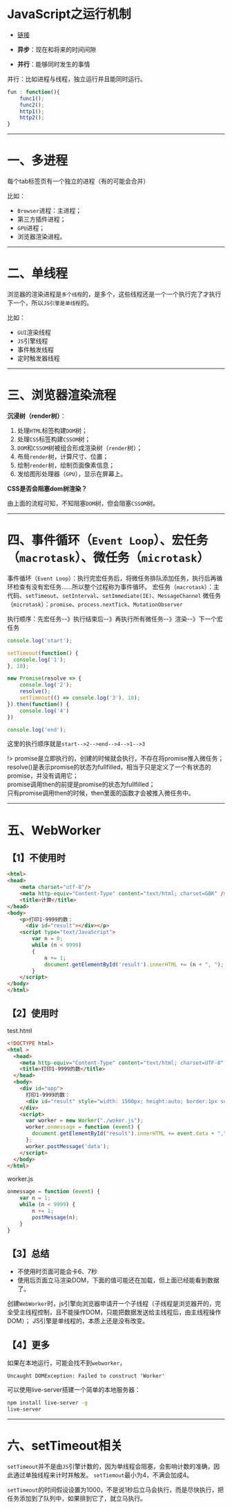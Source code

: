 # JavaScript之运行机制

- [链接](https://www.cnblogs.com/cangqinglang/p/8963557.html)

- **异步**：现在和将来的时间间隙
- **并行**：能够同时发生的事情

并行：比如进程与线程，独立运行并且能同时运行。

```js
fun : function(){
	func1();
	func2();
	http1();
	http2();
}
```

---

# 一、多进程

每个tab标签页有一个独立的进程（有的可能会合并）

比如：
- `Browser`进程：主进程；
- 第三方插件进程；
- `GPU`进程；
- 浏览器渲染进程。

---

# 二、单线程

浏览器的渲染进程是`多个线程`的，是多个，这些线程还是一个一个执行完了才执行下一个，所以`JS引擎是单线程`的。

比如：
- `GUI`渲染线程
- `JS`引擎线程
- 事件触发线程
- 定时触发器线程

---

# 三、浏览器渲染流程

**沉浸树（render树）**：

1. 处理`HTML`标签构建`DOM`树；
2. 处理`CSS`标签构建`CSSOM`树；
3. `DOM`和`CSSOM`树被组合形成渲染树（`render`树）；
4. 布局`render`树，计算尺寸、位置；
5. 绘制`render`树，绘制页面像素信息；
6. 发给图形处理器（`GPU`），显示在屏幕上。

**CSS是否会阻塞dom树渲染？**

由上面的流程可知，不知阻塞`DOM`树，但会阻塞`CSSOM`树。

---

# 四、事件循环（`Event Loop`）、宏任务（`macrotask`）、微任务（`microtask`）

事件循环（`Event Loop`）：执行完宏任务后，将微任务排队添加任务，执行后再循环检查有没有宏任务……所以整个过程称为事件循环。
宏任务（`macrotask`）：主代码、`setTimeout`、`setInterval`、`setImmediate(IE)`、`MessageChannel`
微任务（`microtask`）：`promise`、`process.nextTick`、`MutationObserver`

执行顺序：先宏任务--》执行结束后--》再执行所有微任务--》渲染--》下一个宏任务

```js
console.log('start');

setTimeout(function() {
  console.log('1');
}, 10);

new Promise(resolve => {
    console.log('2');
    resolve();
    setTimeout(() => console.log('3'), 10);
}).then(function() {
    console.log('4')
})

console.log('end');
```

这里的执行顺序就是`start-->2-->end-->4-->1-->3`


!> promise是立即执行的，创建的时候就会执行，不存在将promise推入微任务；<br />
 resolve()是表示promise的状态为fullfilled，相当于只是定义了一个有状态的promise，并没有调用它；<br />
 promise调用then的前提是promise的状态为fullfilled；<br />
只有promise调用then的时候，then里面的函数才会被推入微任务中。

---

# 五、WebWorker

## 【1】不使用时

```html
<html>
<head>
    <meta charset="utf-8"/>
    <meta http-equiv="Content-Type" content="text/html; charset=GBK" />
    <title>计算</title>
</head>
<body>
    <p>打印1-9999的数：
      <div id="result"></div></p>
    <script type="text/JavaScript">
        var n = 0;
        while (n < 9999) 
        {
            n += 1;
            document.getElementById('result').innerHTML += (n + ", ");
        }
    </script>
</body>
</html>
```

## 【2】使用时

test.html
```html
<!DOCTYPE html>
<html >
  <head>
    <meta http-equiv="Content-Type" content="text/html; charset=UTF-8" />
    <title>打印1-9999的数</title>
  </head>
  <body>
    <div id="app">
      打印1-9999的数：
      <div id="result" style="width: 1500px; height:auto; border:1px solid red; word-wrap: break-word; ">
    </div>
    <script>
      var worker = new Worker("./woker.js");
      worker.onmessage = function (event) {
        document.getElementById("result").innerHTML += event.data + ",";
      };
      worker.postMessage('data');
    </script>
  </body>
</html>
```

worker.js
```js
onmessage = function (event) {
    var n = 1;
    while (n < 9999) {
        n += 1;
        postMessage(n);
    }
}
```

## 【3】总结

- 不使用时页面可能会卡6、7秒
- 使用后页面立马渲染DOM，下面的值可能还在加载，但上面已经能看到数据了。

创建`WebWorker`时，js引擎向浏览器申请开一个子线程（子线程是浏览器开的，完全受主线程控制，且不能操作DOM，只能把数据发送给主线程后，由主线程操作DOM）；
JS引擎是单线程的，本质上还是没有改变。

## 【4】更多

如果在本地运行，可能会找不到`webworker`，

`Uncaught DOMException: Failed to construct 'Worker'`

可以使用live-server搭建一个简单的本地服务器：

```bash
npm install live-server -g
live-server
```

---

# 六、setTimeout相关

`setTimeout`并不是由`JS`引擎计数的，因为单线程会阻塞，会影响计数的准确，因此通过单独线程来计时并触发。
`setTiemout`最小为4，不满会加成4。

`setTimeout`的时间假设设置为1000，不是说1秒后立马会执行，而是尽快执行，把任务添加到了队列中，如果排到它了，就立马执行。